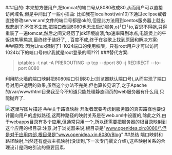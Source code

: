 ###目的:
本来想方便用户,把tomcat的端口号从8080改成80,从而用户可以直接访问域名,但是中间出了一些小插曲:
比如我在localhost(win10)下通过eclipse或者直接修改server.xml文件的端口号都是ok的,但是此方法用到centos服务器上就出现悲剧了:不仅不生效,把端口改回8080也无法启动服务,o(╯□╰)o,百思不得姐,只得重装了一遍tomcat,然后之间又经历了jdk环境崩溃,ftp速率降到冰点,电饭煲上的午饭烧焦等尴尬,最终终于装好了,,,
百度不成,终于在谷歌上找到原因和解决方案:
###原因:
因为Linux限制了1-1024端口的使用权限，只有root用户才可以访问1024以下的端口号(咦?我就是root登录的啊???)
###替代方案:
>iptables -t nat -A PREROUTING -p tcp --dport 80 -j REDIRECT --to-port 8080

利用防火墙的端口映射把8080端口引到80上(浏览器默认端口号),从而实现了端口号对用户透明的效果,虽然这个办法不完美,但也算长见识了,之于Apache的/var/www/html目录我至今不知道只能处理静态网页的web服务器有什么用,只能抛弃了.

![这里写图片描述](https://image-store.slidesharecdn.com/099cd3a3-3795-46b9-91f1-0c431f3f8e30-original.jpeg)
###关于路径映射
开发者既要考虑到服务器的真实路径也要设计面向用户的虚拟路径,这两种路径的映射关系是在web.xml中设置的,除此之外,由于webapps目录有多个应用,但通常只用一个,所以还需要把服务器的根目录映射到这个应用的根目录:注意,对于浏览器来说,根目录是"www.openidea.xin:8080/",但是对于应用内部,根目录是"www.openidea.xin:8080/Blog"
##总结
端口映射和路径映射,当然还有虚拟主机映射(没谈到,下一次专门撰文介绍),这些映射关系的合理设计是网站引流的重要因素.